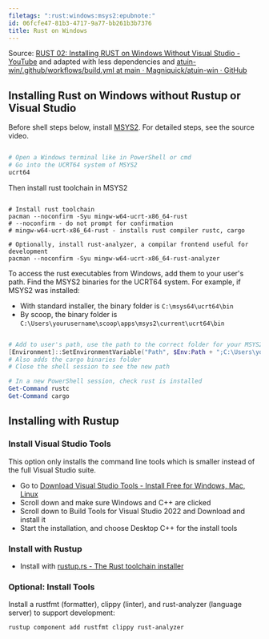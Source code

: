 ```yaml
---
filetags: ":rust:windows:msys2:epubnote:"
id: 06fcfe47-81b3-4717-9a77-bb261b3b7376
title: Rust on Windows
---
```


Source: [RUST 02: Installing RUST on Windows Without Visual Studio -
YouTube](https://www.youtube.com/watch?v=pdqPNTL6uDk) and adapted with
less dependencies and [atuin-win/.github/workflows/build.yml at main ·
Magniquick/atuin-win ·
GitHub](https://github.com/Magniquick/atuin-win/blob/main/.github/workflows/build.yml)

## Installing Rust on Windows without Rustup or Visual Studio

Before shell steps below, install [MSYS2](https://www.msys2.md/). For
detailed steps, see the source video.

``` powershell

# Open a Windows terminal like in PowerShell or cmd
# Go into the UCRT64 system of MSYS2
ucrt64

```

Then install rust toolchain in MSYS2

``` shell

# Install rust toolchain
pacman --noconfirm -Syu mingw-w64-ucrt-x86_64-rust
# --noconfirm - do not prompt for confirmation
# mingw-w64-ucrt-x86_64-rust - installs rust compiler rustc, cargo

# Optionally, install rust-analyzer, a compilar frontend useful for development
pacman --noconfirm -Syu mingw-w64-ucrt-x86_64-rust-analyzer

```

To access the rust executables from Windows, add them to your user's
path. Find the MSYS2 binaries for the UCRT64 system. For example, if
MSYS2 was installed:

- With standard installer, the binary folder is `C:\msys64\ucrt64\bin`
- By scoop, the binary folder is
  `C:\Users\yourusername\scoop\apps\msys2\current\ucrt64\bin`

``` powershell

# Add to user's path, use the path to the correct folder for your MSYS2 install
[Environment]::SetEnvironmentVariable("Path", $Env:Path + ";C:\Users\yourusername\scoop\apps\msys2\current\ucrt64\bin;C:\Users\yourusername\.cargo\bin", "User")
# Also adds the cargo binaries folder
# Close the shell session to see the new path

# In a new PowerShell session, check rust is installed
Get-Command rustc
Get-Command cargo

```

## Installing with Rustup

### Install Visual Studio Tools

This option only installs the command line tools which is smaller
instead of the full Visual Studio suite.

- Go to [Download Visual Studio Tools - Install Free for Windows, Mac,
  Linux](https://visualstudio.microsoft.com/downloads/)
- Scroll down and make sure Windows and C++ are clicked
- Scroll down to Build Tools for Visual Studio 2022 and Download and
  install it
- Start the installation, and choose Desktop C++ for the install tools

### Install with Rustup

- Install with [rustup.rs - The Rust toolchain
  installer](https://rustup.rs/)

### Optional: Install Tools

Install a rustfmt (formatter), clippy (linter), and rust-analyzer
(language server) to support development:

`rustup component add rustfmt clippy rust-analyzer`
